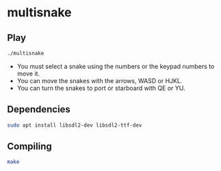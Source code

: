 # multisnake

## Play

```sh
./multisnake
```

* You must select a snake using the numbers or the keypad numbers to move it.
* You can move the snakes with the arrows, WASD or HJKL.
* You can turn the snakes to port or starboard with QE or YU.

## Dependencies

```sh
sudo apt install libsdl2-dev libsdl2-ttf-dev
```

## Compiling

```sh
make
```

